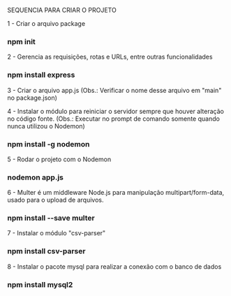 SEQUENCIA PARA CRIAR O PROJETO

1 - Criar o arquivo package

### npm init

2 - Gerencia as requisições, rotas e URLs, entre outras funcionalidades

### npm install express

3 - Criar o arquivo app.js
(Obs.: Verificar o nome desse arquivo em "main" no package.json)

4 - Instalar o módulo para reiniciar o servidor sempre que houver alteração no código fonte.
(Obs.: Executar no prompt de comando somente quando nunca utilizou o Nodemon)

### npm install -g nodemon

5 - Rodar o projeto com o Nodemon

### nodemon app.js

6 - Multer é um middleware Node.js para manipulação multipart/form-data, usado para o upload de arquivos.

### npm install --save multer

7 - Instalar o módulo "csv-parser"

### npm install csv-parser

8 - Instalar o pacote mysql para realizar a conexão com o banco de dados

### npm install mysql2
